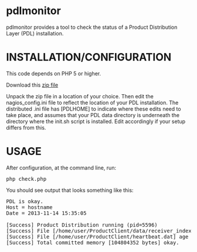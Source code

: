 pdlmonitor
=====

pdlmonitor provides a tool to check the status of a Product Distribution Layer (PDL) installation.

INSTALLATION/CONFIGURATION
==========================

This code depends on PHP 5 or higher.

Download this <a href="https://github.com/usgs/pdlmonitor/archive/master.zip">zip file</a>

Unpack the zip file in a location of your choice.  Then edit the nagios_config.ini file to reflect the location
of your PDL installation.  The distributed .ini file has [PDLHOME] to indicate where these edits need to take place,
and assumes that your PDL data directory is underneath the directory where the init.sh script is installed.  Edit accordingly
if your setup differs from this.

USAGE
============
After configuration, at the command line, run:

<pre>
php check.php
</pre>

You should see output that looks something like this:

<pre>
PDL is okay.
Host = hostname
Date = 2013-11-14 15:35:05

[Success] Product Distribution running (pid=5596)
[Success] File [/home/user/ProductClient/data/receiver_index.db] age [3 seconds] is okay.
[Success] File [/home/user/ProductClient/heartbeat.dat] age [3 seconds] is okay.
[Success] Total committed memory [104804352 bytes] okay.
</pre>